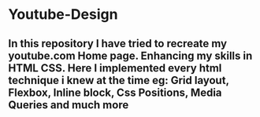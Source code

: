 # Youtube-Design

## In this repository I have tried to recreate my youtube.com Home page. Enhancing my skills in HTML CSS. Here I implemented every html technique i knew at the time eg: Grid layout, Flexbox, Inline block, Css Positions, Media Queries and much more